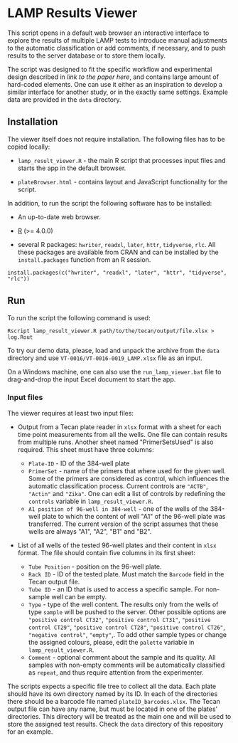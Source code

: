 # LAMP Results Viewer

This script opens in a default web browser an interactive interface to explore the results of multiple LAMP tests to introduce manual adjustments to the automatic classification or add comments, if necessary, and to push results to the server database or to store them locally.

The script was designed to fit the specific workflow and experimental design described in *link to the paper here*, and contains large amount of hard-coded elements. One can use it either as an inspiration to develop a similar interface for another study, or in the exactly same settings. Example data are provided in the `data` directory.

## Installation

The viewer itself does not require installation. The following files has to be copied locally:

- `lamp_result_viewer.R` - the main R script that processes input files and starts the app in the default browser.

- `plateBrowser.html` - contains layout and JavaScript functionality for the script.

In addition, to run the script the following software has to be installed:

- An up-to-date web browser.

- [R](https://www.r-project.org/) (>= 4.0.0)

* several R packages: `hwriter`, `readxl`, `later`, `httr`, `tidyverse`, `rlc`. All these packages are available from CRAN and can be installed by the `install.packages` function from an R session.
```
install.packages(c("hwriter", "readxl", "later", "httr", "tidyverse", "rlc"))
```

## Run

To run the script the following command is used:

```
Rscript lamp_result_viewer.R path/to/the/tecan/output/file.xlsx > log.Rout
```

To try our demo data, please, load and unpack the archive from the `data` directory and use `VT-0016/VT-0016-0019_LAMP.xlsx` file as an input.

On a Windows machine, one can also use the `run_lamp_viewer.bat` file to drag-and-drop the input Excel document to start the app.

### Input files

The viewer requires at least two input files:

- Output from a Tecan plate reader in `xlsx` format with a sheet for each time point measurements from all the wells. One file can contain results from multiple runs. Another sheet named "PrimerSetsUsed" is also required. This sheet must have three columns:

	* `Plate-ID` - ID of the 384-well plate
	* `PrimerSet` - name of the primers that where used for the given well. Some of the primers are considered as control, which influences the automatic classification process. Current controls are `"ACTB"`, `"Actin"` and `"Zika"`. One can edit a list of controls by redefining the `controls` variable in `lamp_result_viewer.R`.
	* `A1 position of 96-well in 384-well` - one of the wells of the 384-well plate to which the content of well "A1" of the 96-well plate was transferred. The current version of the script assumes that these wells are always "A1", "A2", "B1" and "B2".

- List of all wells of the tested 96-well plates and their content in `xlsx` format. The file should contain five columns in its first sheet:

	* `Tube Position` - position on the 96-well plate. 
	* `Rack ID` - ID of the tested plate. Must match the `Barcode` field in the Tecan output file.
	* `Tube ID` - an ID that is used to access a specific sample. For non-sample well can be empty.
	* `Type` - type of the well content. The results only from the wells of type `sample` will be pushed to the server. Other possible options are `"positive control CT32"`, `"positive control CT31"`, `"positive control CT29"`, `"positive control CT28"`, `"positive control CT26"`, `"negative control"`, `"empty"`,. To add other sample types or change the assigned colours, please, edit the `palette` variable in `lamp_result_viewer.R`.
	* `Comment` - optional comment about the sample and its quality. All samples with non-empty comments will be automatically classified as `repeat`, and thus require attention from the experimenter.

The scripts expects a specific file tree to collect all the data. Each plate should have its own directory named by its ID. In each of the directories there should be a barcode file named `plateID_barcodes.xlsx`. The Tecan output file can have any name, but must be located in one of the plates' directories. This directory will be treated as the main one and will be used to store the assigned test results.
Check the `data` directory of this repository for an example.